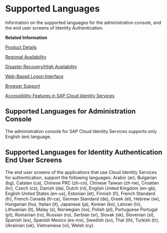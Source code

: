 <!-- loio0ea634dd32544091b0c6876ddf8e179a -->

# Supported Languages

Information on the supported languages for the administration console, and the end user screens of Identity Authentication.

**Related Information**  


[Product Details](product-details-4d404b1.md)

[Regional Availability](regional-availability-be600ca.md "Tenants are deployed on the productive domains accounts.ondemand.com and accounts.cloud.sap.")

[Disaster Recovery/High Availability](disaster-recovery-high-availability-2c1a055.md "Disaster recovery (DR) and high availability (HA) are based on the capabilities of the underlying infrastructure.")

[Web-Based Logon Interface](web-based-logon-interface-8e40afc.md "Service providers that delegate authentication to Identity Authentication can use two types of visualization of the web-based user interfaces for the logon pages of their applications.")

[Browser Support](browser-support-0741076.md "Information on the supported browser version for the administration console, and the end user screens of SAP Cloud Identity Services.")

[Accessibility Features in SAP Cloud Identity Services](accessibility-features-in-sap-cloud-identity-services-c7b544b.md "To optimize your experience of SAP Cloud Identity Services, SAP Cloud Identity Services tools provide features and settings that help you use the software efficiently.")

<a name="concept_zn5_vvy_g5"/>

<!-- concept\_zn5\_vvy\_g5 -->

## Supported Languages for Administration Console

The administration console for SAP Cloud Identity Services supports only English \(en\) language.

<a name="concept_ihp_yvy_g5"/>

<!-- concept\_ihp\_yvy\_g5 -->

## Supported Languages for Identity Authentication End User Screens

The end user screens of the applications that use Cloud Identity Services for authentication, support the following languages: Arabic \(ar\), Bulgarian \(bg\), Catalan \(ca\), Chinese PRC \(zh-cn\), Chinese Taiwan \(zh-tw\), Croatian \(hr\), Czech \(cs\), Danish \(da\), Dutch \(nl\), English United Kingdom \(en-gb\), English United States \(en-us\), Estonian \(et\), Finnish \(fi\), French Standard \(fr\), French Canada \(fr-ca\), German Standard \(de\), Greek \(el\), Hebrew \(iw\), Hungarian \(hu\), Italian \(it\), Japanese \(ja\), Korean \(ko\), Latvian \(lv\), Lithuanian \(lt\), Malay \(s\), Norwegian \(no\), Polish \(pl\), Portuguese Portugal \(pt\), Romanian \(ro\), Russian \(ru\), Serbian \(sr\), Slovak \(sk\), Slovenian \(sl\), Spanish \(es\), Spanish Mexico \(es-mx\), Swedish \(sv\), Thai \(th\), Turkish \(tr\), Ukrainian \(uk\), Vietnamese \(vi\), Welsh \(cy\).


